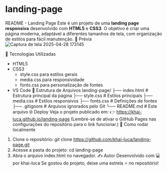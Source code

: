 # landing-page
README - Landing Page
Este é um projeto de uma **landing page responsiva** desenvolvido com **HTML5** e **CSS3**. O objetivo é criar uma página moderna, adaptável a diferentes tamanhos de tela, com organização de estilos para fácil manutenção.
📸 Prévia
![Captura de tela 2025-04-28 173145](https://github.com/user-attachments/assets/0ca497bd-3570-42fd-9cf3-df0ef8e1f5a1)

🚀 Tecnologias Utilizadas
- HTML5
- CSS3
  - style.css para estilos gerais
  - media.css para responsividade
  - fonts.css para personalização de fontes
- VS Code
📁 Estrutura de Arquivos
landing-page/
├── index.html          # Estrutura principal da página
├── style.css           # Estilos principais
├── media.css           # Estilos responsivos
├── fonts.css           # Definições de fontes
├── .gitignore          # Arquivos ignorados pelo Git
└── README.md           # Este arquivo
🌐 Deploy
Veja o projeto publicado em: 
👉 https://khai-luca.github.io/landing-page
(Lembre-se de ativar o GitHub Pages nas configurações do repositório para o link funcionar.)
🧭 Como rodar localmente
1. Clone o repositório:
   git clone https://github.com/khai-luca/landing-page.git
2. Acesse a pasta do projeto:
   cd landing-page
3. Abra o arquivo index.html no navegador.
✍️ Autor
Desenvolvido com 💻 por khai-luca
Se gostou do projeto, deixe uma estrela ⭐ no repositório!
